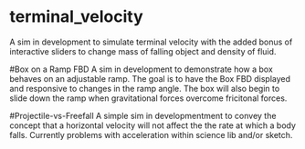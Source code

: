 # terminal_velocity
A sim in development to simulate terminal velocity with the added bonus of interactive sliders to change mass of falling object and density of fluid.

#Box on a Ramp FBD
A sim in development to demonstrate how a box behaves on an adjustable ramp. The goal is to have the Box FBD displayed and responsive to changes in the ramp angle. The box will also begin to slide down the ramp when gravitational forces overcome fricitonal forces. 

#Projectile-vs-Freefall
A simple sim in developmentment to convey the concept that a horizontal velocity will not affect the the rate at which a body falls. Currently problems with acceleration within science lib and/or sketch.
